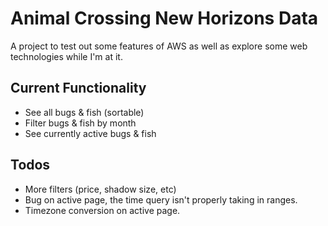 # Animal Crossing New Horizons Data
A project to test out some features of AWS as well as explore some web technologies while I'm at it.

## Current Functionality
- See all bugs & fish (sortable)
- Filter bugs & fish by month
- See currently active bugs & fish

## Todos
- More filters (price, shadow size, etc)
- Bug on active page, the time query isn't properly taking in ranges.
- Timezone conversion on active page.
